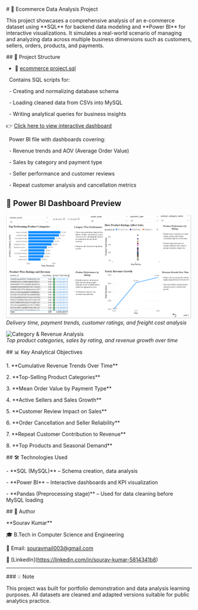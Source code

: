 \# 🛒 Ecommerce Data Analysis Project



This project showcases a comprehensive analysis of an e-commerce dataset using \*\*SQL\*\* for backend data modeling and \*\*Power BI\*\* for interactive visualizations. It simulates a real-world scenario of managing and analyzing data across multiple business dimensions such as customers, sellers, orders, products, and payments.



\## 📂 Project Structure



- 📄 [ecommerce project.sql](https://github.com/sourav-003/ecommerce-data-analysis/blob/main/ecommerce%20project.sql)


&nbsp; Contains SQL scripts for:

&nbsp; - Creating and normalizing database schema

&nbsp; - Loading cleaned data from CSVs into MySQL

&nbsp; - Writing analytical queries for business insights



👉 [Click here to view interactive dashboard](https://app.powerbi.com/view?r=your_public_link)


&nbsp; Power BI file with dashboards covering:

&nbsp; - Revenue trends and AOV (Average Order Value)

&nbsp; - Sales by category and payment type

&nbsp; - Seller performance and customer reviews

&nbsp; - Repeat customer analysis and cancellation metrics

## 📸 Power BI Dashboard Preview

![Delivery Insights](https://github.com/sourav-003/ecommerce-data-analysis/blob/main/dashboard1.png.png)
*Delivery time, payment trends, customer ratings, and freight cost analysis*

![Category & Revenue Analysis](dashboard2.png)  
*Top product categories, sales by rating, and revenue growth over time*



\## 📊 Key Analytical Objectives



1\. \*\*Cumulative Revenue Trends Over Time\*\*

2\. \*\*Top-Selling Product Categories\*\*

3\. \*\*Mean Order Value by Payment Type\*\*

4\. \*\*Active Sellers and Sales Growth\*\*

5\. \*\*Customer Review Impact on Sales\*\*

6\. \*\*Order Cancellation and Seller Reliability\*\*

7\. \*\*Repeat Customer Contribution to Revenue\*\*

8\. \*\*Top Products and Seasonal Demand\*\*



\## 🛠 Technologies Used



\- \*\*SQL (MySQL)\*\* – Schema creation, data analysis

\- \*\*Power BI\*\* – Interactive dashboards and KPI visualization

\- \*\*Pandas (Preprocessing stage)\*\* – Used for data cleaning before MySQL loading



\## 📌 Author



\*\*Sourav Kumar\*\*  

🎓 B.Tech in Computer Science and Engineering  

📧 Email: souravmail003@gmail.com  

🔗 \[LinkedIn](https://linkedin.com/in/sourav-kumar-5814341b8)



---



\### 💡 Note

This project was built for portfolio demonstration and data analysis learning purposes. All datasets are cleaned and adapted versions suitable for public analytics practice.



